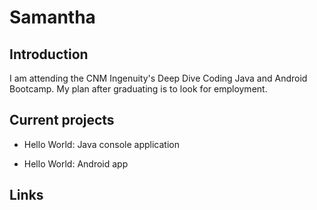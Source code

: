 # Samantha

## Introduction

I am attending the CNM Ingenuity's Deep Dive Coding Java and Android Bootcamp. My plan after graduating is to look for employment.

## Current projects

* Hello World: Java console application

* Hello World: Android app

## Links